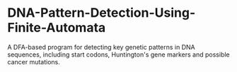 # DNA-Pattern-Detection-Using-Finite-Automata
A DFA-based program for detecting key genetic patterns in DNA sequences, including start codons, Huntington's gene markers and possible cancer mutations.
